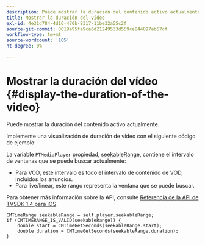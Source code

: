 ```yaml
---
description: Puede mostrar la duración del contenido activo actualmente.
title: Mostrar la duración del vídeo
exl-id: 4e31d784-4d16-470b-8317-11be32a55c2f
source-git-commit: 0019a95fa9ca6d21249533d559ce844897ab67cf
workflow-type: tm+mt
source-wordcount: '105'
ht-degree: 0%

---
```


# Mostrar la duración del vídeo {#display-the-duration-of-the-video}

Puede mostrar la duración del contenido activo actualmente.

Implemente una visualización de duración de vídeo con el siguiente código de ejemplo:

La variable `PTMediaPlayer` propiedad, [seekableRange](https://help.adobe.com/en_US/primetime/api/psdk/appledoc/Classes/PTMediaPlayer.html#//api/name/seekableRange), contiene el intervalo de ventanas que se puede buscar actualmente:

* Para VOD, este intervalo es todo el intervalo de contenido de VOD, incluidos los anuncios.
* Para live/linear, este rango representa la ventana que se puede buscar.

Para obtener más información sobre la API, consulte [Referencia de la API de TVSDK 1.4 para iOS](https://help.adobe.com/en_US/primetime/api/psdk/appledoc/index.html)

<!--<a id="example_A153BE3AC03F43C6BF3A156316A08CD3"></a>-->

```
CMTimeRange seekableRange = self.player.seekableRange;  
if (CMTIMERANGE_IS_VALID(seekableRange)) { 
    double start = CMTimeGetSeconds(seekableRange.start);  
    double duration = CMTimeGetSeconds(seekableRange.duration); 
}
```
